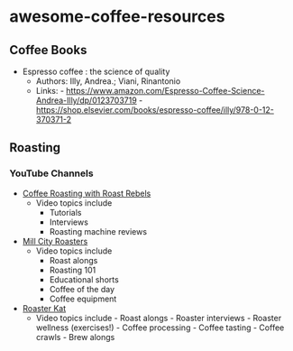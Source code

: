 # awesome-coffee-resources

## Coffee Books
- Espresso coffee : the science of quality
    - Authors: Illy, Andrea.; Viani, Rinantonio
    - Links:
          - https://www.amazon.com/Espresso-Coffee-Science-Andrea-Illy/dp/0123703719
          - https://shop.elsevier.com/books/espresso-coffee/illy/978-0-12-370371-2

## Roasting 

### YouTube Channels
- [Coffee Roasting with Roast Rebels](https://www.youtube.com/@CoffeeRoasting)
    - Video topics include
        - Tutorials
        - Interviews
        - Roasting machine reviews
- [Mill City Roasters](https://www.youtube.com/@MillCityRoastersMN)
    - Video topics include
        - Roast alongs
        - Roasting 101
        - Educational shorts
        - Coffee of the day
        - Coffee equipment
- [Roaster Kat](https://www.youtube.com/@roasterkat)
  - Video topics include
        - Roast alongs
        - Roaster interviews
        - Roaster wellness (exercises!)
        - Coffee processing
        - Coffee tasting
        - Coffee crawls
        - Brew alongs
